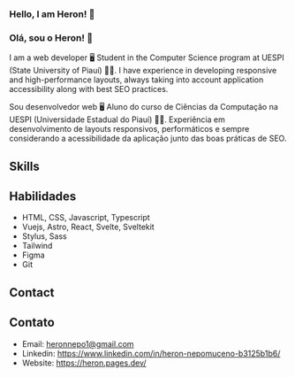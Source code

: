 ### Hello, I am Heron! 👋
### Olá, sou o Heron! 👋

I am a web developer :desktop_computer:
Student in the Computer Science program at UESPI (State University of Piauí) :student:.
I have experience in developing responsive and high-performance layouts, always taking into account application accessibility along with best SEO practices.

Sou desenvolvedor web :desktop_computer:
Aluno do curso de Ciências da Computação na UESPI (Universidade Estadual do Piauí) :student:.
Experiência em desenvolvimento de layouts responsivos, performáticos e sempre considerando a acessibilidade da aplicação junto das boas práticas de SEO.

## Skills
## Habilidades

- HTML, CSS, Javascript, Typescript
- Vuejs, Astro, React, Svelte, Sveltekit
- Stylus, Sass
- Tailwind
- Figma
- Git

## Contact
## Contato

- Email: heronnepo1@gmail.com
- Linkedin: https://www.linkedin.com/in/heron-nepomuceno-b3125b1b6/
- Website: https://heron.pages.dev/

